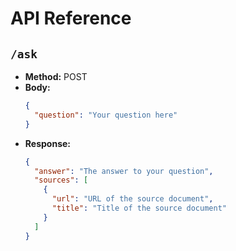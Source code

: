 # API Reference

## `/ask`

- **Method:** POST
- **Body:**
  ```json
  {
    "question": "Your question here"
  }
  ```
- **Response:**
  ```json
  {
    "answer": "The answer to your question",
    "sources": [
      {
        "url": "URL of the source document",
        "title": "Title of the source document"
      }
    ]
  }
  ```
